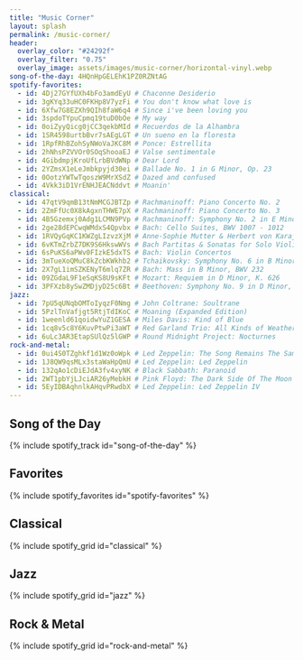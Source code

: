 ```yaml
---
title: "Music Corner"
layout: splash
permalink: /music-corner/
header:
  overlay_color: "#24292f"
  overlay_filter: "0.75"
  overlay_image: assets/images/music-corner/horizontal-vinyl.webp
song-of-the-day: 4HQnHpGELEhK1PZ0RZNtAG
spotify-favorites:
  - id: 4Dj27GYfUXh4bFo3amdEyU # Chaconne Desiderio
  - id: 3gKYq33uHC0FKHp8V7yzFi # You don't know what love is
  - id: 6Xfw7G8EZXh9QIh8faW6q4 # Since i've been loving you
  - id: 3spdoTYpuCpmq19tuD0bOe # My way
  - id: 0oiZyyQicg0jCC3qekbMId # Recuerdos de la Alhambra
  - id: 1SR4598urtbBvr7sAEgLGT # Un sueno en la floresta
  - id: 1RpfRhBZohSyNWoVaJKC8M # Ponce: Estrellita
  - id: 2hNhsPZVVOr0SOqShooaEJ # Valse sentimentale
  - id: 4GibdmpjKroUfLrbBVdWNp # Dear Lord
  - id: 2YZmsX1eLeJmbkpyjd30ei # Ballade No. 1 in G Minor, Op. 23
  - id: 0OotzYWTwTqoszW9MrXSdZ # Dazed and confused
  - id: 4Vkk3iD1VrENHJEACNddvt # Moanin'
classical:
  - id: 47qtV9qmB13tNmMCGJBTZp # Rachmaninoff: Piano Concerto No. 2
  - id: 2ZmFfUc0X8kAgxnTHWE7pX # Rachmaninoff: Piano Concerto No. 3
  - id: 4B5Gzemxj0Adg1LCMN9PVp # Rachmaninoff: Symphony No. 2 in E Minor, Op. 27
  - id: 2ge28dEPCwqWMdxS4Qpvbx # Bach: Cello Suites, BWV 1007 - 1012
  - id: 1RVQyGqKC1KWZgLIzvzXjM # Anne-Sophie Mutter & Herbert von Karajan: The Solo Concertos
  - id: 6vKTmZrbZ7DK9S6HkswWVs # Bach Partitas & Sonatas for Solo Violin
  - id: 6sPuKS6aPWv0FIzkE5dxTS # Bach: Violin Concertos
  - id: 3mTueXoQMuC8kZcbKWkhb2 # Tchaikovsky: Symphony No. 6 in B Minor, Op. 74 "Pathétique"
  - id: 2X7gL1imSZKENyT6mlq7ZR # Bach: Mass in B Minor, BWV 232
  - id: 09ZGdaL9F1eSqKS8U9sKFt # Mozart: Requiem in D Minor, K. 626
  - id: 3PFXzb8ySwZMDjyD25c6Bt # Beethoven: Symphony No. 9 in D Minor, Op. 125 "Choral"
jazz:
  - id: 7pU5qUNqbOMToIyqzF0Nmg # John Coltrane: Soultrane
  - id: 5PzlTnVafjgt5RtjTdIKoC # Moaning (Expanded Edition)
  - id: 1weenld61qoidwYuZ1GESA # Miles Davis: Kind of Blue
  - id: 1cq8v5c8Y6KuvPtwPi3aWT # Red Garland Trio: All Kinds of Weather
  - id: 6uLc3AR3EtapSUlQz5lGWP # Round Midnight Project: Nocturnes
rock-and-metal:
  - id: 0ui4S0TZghkf1d1Wz0oWpk # Led Zeppelin: The Song Remains The Same
  - id: 1J8QW9qsMLx3staWaHpQmU # Led Zeppelin: Led Zeppelin
  - id: 132qAo1cDiEJdA3fv4xyNK # Black Sabbath: Paranoid
  - id: 2WT1pbYjLJciAR26yMebkH # Pink Floyd: The Dark Side Of The Moon
  - id: 5EyIDBAqhnlkAHqvPRwdbX # Led Zeppelin: Led Zeppelin IV
---
```


## Song of the Day

{% include spotify_track id="song-of-the-day" %}

## Favorites

{% include spotify_favorites id="spotify-favorites" %}

## Classical

{% include spotify_grid id="classical" %}

## Jazz

{% include spotify_grid id="jazz" %}

## Rock & Metal

{% include spotify_grid id="rock-and-metal" %}
